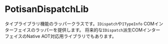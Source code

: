 # PotisanDispatchLib

タイプライブラリ機能のラッパークラスです。`IDispatch`や`ITypeInfo` COMインターフェイスのラッパーを提供します。
将来的な`IDispatch`派生COMインターフェイスのNative AOT対応用ライブラリでもあります。
